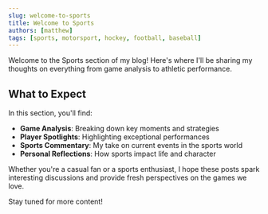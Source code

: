 ```yaml
---
slug: welcome-to-sports
title: Welcome to Sports
authors: [matthew]
tags: [sports, motorsport, hockey, football, baseball]
---
```


Welcome to the Sports section of my blog! Here's where I'll be sharing my thoughts on everything from game analysis to athletic performance.

<!--truncate-->

## What to Expect

In this section, you'll find:

- **Game Analysis**: Breaking down key moments and strategies
- **Player Spotlights**: Highlighting exceptional performances
- **Sports Commentary**: My take on current events in the sports world
- **Personal Reflections**: How sports impact life and character

Whether you're a casual fan or a sports enthusiast, I hope these posts spark interesting discussions and provide fresh perspectives on the games we love.

Stay tuned for more content!